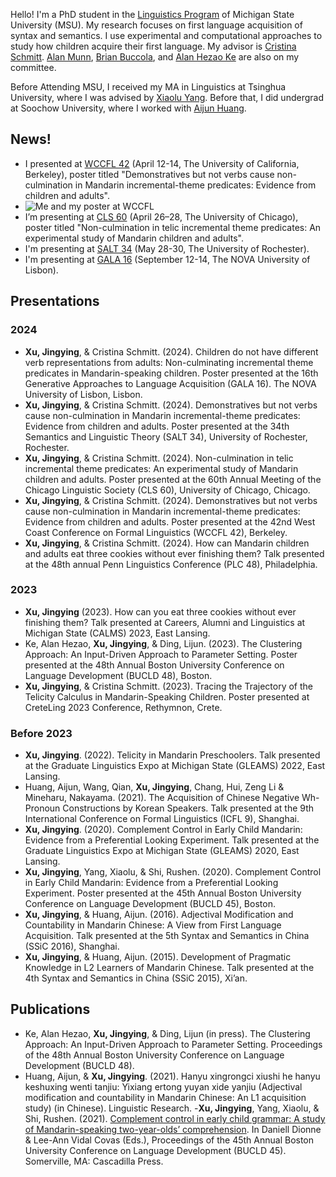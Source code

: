 Hello! I'm a PhD student in the [Linguistics Program](https://lilac.msu.edu/linguistics/) of Michigan State University (MSU). My research focuses on first language acquisition of syntax and semantics. I use experimental and computational approaches to study how children acquire their first language. My advisor is [Cristina Schmitt](https://people.cal.msu.edu/schmit12/). [Alan Munn](https://amunn.github.io/), [Brian Buccola](https://brianbuccola.com/), and [Alan Hezao Ke](https://hezaoke.weebly.com/) are also on my committee. 

Before Attending MSU, I received my MA in Linguistics at Tsinghua University, where I was advised by [Xiaolu Yang](https://www.dfll.tsinghua.edu.cn/dfllen/info/1060/1119.htm). Before that, I did undergrad at Soochow University, where I worked with [Aijun Huang](https://sfl.sjtu.edu.cn/En/Data/View/4662).

## News!
- I presented at [WCCFL 42](https://www.wccfl42.com/) (April 12-14, The University of California, Berkeley), poster titled "Demonstratives but not verbs cause non-culmination in Mandarin incremental-theme predicates: Evidence from children and adults".
- ![Me and my poster at WCCFL](/assets/img/wccfl.HEIC)
- I’m presenting at [CLS 60](http://chicagolinguisticsociety.org/) (April 26–28, The University of Chicago), poster titled "Non-culmination in telic incremental theme predicates: An experimental study of Mandarin children and adults".
- I'm presenting at [SALT 34](https://saltconf.github.io/salt34/) (May 28-30, The University of Rochester).
- I'm presenting at [GALA 16](https://galalisbon2024.fcsh.unl.pt/) (September 12-14, The NOVA University of Lisbon).
  
## Presentations
### 2024
- **Xu, Jingying**, & Cristina Schmitt. (2024). Children do not have different verb representations from adults: Non-culminating incremental theme predicates in Mandarin-speaking children. Poster presented at the 16th Generative Approaches to Language Acquisition (GALA 16). The NOVA University of Lisbon, Lisbon.
- **Xu, Jingying**, & Cristina Schmitt. (2024). Demonstratives but not verbs cause non-culmination in Mandarin incremental-theme predicates: Evidence from children and adults. Poster presented at the 34th Semantics and Linguistic Theory (SALT 34), University of Rochester, Rochester.
- **Xu, Jingying**, & Cristina Schmitt. (2024). Non-culmination in telic incremental theme predicates: An experimental study of Mandarin children and adults. Poster presented at the 60th Annual Meeting of the Chicago Linguistic Society (CLS 60), University of Chicago, Chicago.
- **Xu, Jingying**, & Cristina Schmitt. (2024). Demonstratives but not verbs cause non-culmination in Mandarin incremental-theme predicates: Evidence from children and adults. Poster presented at the 42nd West Coast Conference on Formal Linguistics (WCCFL 42), Berkeley.
- **Xu, Jingying**, & Cristina Schmitt. (2024). How can Mandarin children and adults eat three cookies without ever finishing them? Talk presented at the 48th annual Penn Linguistics Conference (PLC 48), Philadelphia.
### 2023
- **Xu, Jingying** (2023). How can you eat three cookies without ever finishing them?  Talk presented at Careers, Alumni and Linguistics at Michigan State (CALMS) 2023, East Lansing.
- Ke, Alan Hezao, **Xu, Jingying**, & Ding, Lijun. (2023). The Clustering Approach: An Input-Driven Approach to Parameter Setting. Poster presented at the 48th Annual Boston University Conference on Language Development (BUCLD 48), Boston.
- **Xu, Jingying**, & Cristina Schmitt. (2023). Tracing the Trajectory of the Telicity Calculus in Mandarin-Speaking Children. Poster presented at CreteLing 2023 Conference, Rethymnon, Crete.
### Before 2023
- **Xu, Jingying**. (2022). Telicity in Mandarin Preschoolers. Talk presented at the Graduate Linguistics Expo at Michigan State (GLEAMS) 2022, East Lansing.
- Huang, Aijun, Wang, Qian, **Xu, Jingying**, Chang, Hui, Zeng Li & Mineharu, Nakayama. (2021). The Acquisition of Chinese Negative Wh-Pronoun Constructions by Korean Speakers. Talk presented at the 9th International Conference on Formal Linguistics (ICFL 9), Shanghai.
- **Xu, Jingying**. (2020). Complement Control in Early Child Mandarin: Evidence from a Preferential Looking Experiment. Talk presented at the Graduate Linguistics Expo at Michigan State (GLEAMS) 2020, East Lansing.
- **Xu, Jingying**, Yang, Xiaolu, & Shi, Rushen. (2020). Complement Control in Early Child Mandarin: Evidence from a Preferential Looking Experiment. Poster presented at the 45th Annual Boston University Conference on Language Development (BUCLD 45), Boston.
- **Xu, Jingying**, & Huang, Aijun. (2016). Adjectival Modification and Countability in Mandarin Chinese: A View from First Language Acquisition. Talk presented at the 5th Syntax and Semantics in China (SSiC 2016), Shanghai.
- **Xu, Jingying**, & Huang, Aijun. (2015). Development of Pragmatic Knowledge in L2 Learners of Mandarin Chinese. Talk presented at the 4th Syntax and Semantics in China (SSiC 2015), Xi’an.

## Publications
- Ke, Alan Hezao, **Xu, Jingying**, & Ding, Lijun (in press). The Clustering Approach: An Input-Driven Approach to Parameter Setting. Proceedings of the 48th Annual Boston University Conference on Language Development (BUCLD 48).
- Huang, Aijun, & **Xu, Jingying**. (2021). Hanyu xingrongci xiushi he hanyu keshuxing wenti tanjiu: Yixiang ertong yuyan xide yanjiu (Adjectival modification and countability in Mandarin Chinese: An L1 acquisition study) (in Chinese). Linguistic Research.
-**Xu, Jingying**, Yang, Xiaolu, & Shi, Rushen. (2021). [Complement control in early child grammar: A study of Mandarin-speaking two-year-olds’ comprehension](https://www.lingref.com/bucld/45/BUCLD45-58.pdf). In Daniell Dionne & Lee-Ann Vidal Covas (Eds.), Proceedings of the 45th Annual Boston University Conference on Language Development (BUCLD 45). Somerville, MA: Cascadilla Press.


